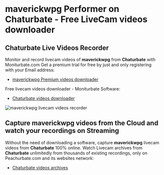# maverickwpg Performer on Chaturbate - Free LiveCam videos downloader

## Chaturbate Live Videos Recorder

Monitor and record livecam videos of **maverickwpg** from **Chaturbate** with Moniturbate.com
Get a premium trial for free by just and only registering with your Email address:
* [maverickwpg Premium videos downloader](https://moniturbate.com/request-demo-licence-key.html)

Free livecam videos downloader - Moniturbate Software:
* [Chaturbate videos downloader](https://moniturbate.com/moniturbate-download-software.html)

![maverickwpg livecam videos recorder](https://peachurnet.com/templates/moniturbate-software.png)


## Capture maverickwpg videos from the Cloud and watch your recordings on Streaming

Without the need of downloading a software, capture **maverickwpg** livecam videos from **Chaturbate** 100% online.
Watch Livecam archives from **Chaturbate** unlimitedly from thousands of existing recordings, only on Peachurbate.com and its websites network:
* [Chaturbate videos archives](https://peachurnet.com/)